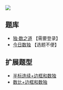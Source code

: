 ![](https://cn.sudoku.today/pic/outsidesum36/21526_143215.png)

## 题库
- [独·数之道](http://www.sudokufans.org.cn/lx/game.index.php?type=bk) 【需要登录】
- [今日数独](https://cn.sudoku.today/dailysudoku/) 【选题不便】

## 扩展题型
- [半标连续+边框和数独](../混合类/半标连续+边框和数独.md)
- [数比+边框和数独](../混合类/数比+边框和数独.md)